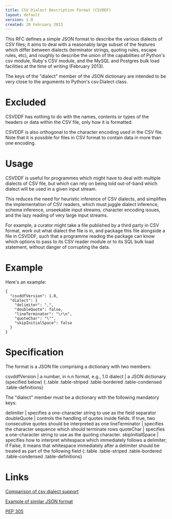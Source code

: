 ```yaml
---
title: CSV Dialect Description Format (CSVDDF)
layout: default
version: 1.0
created: 20 February 2013
---
```


This RFC defines a simple JSON format to describe the various dialects
of CSV files; it aims to deal with a reasonably large subset of the
features which differ between dialects (terminator strings, quoting
rules, escape rules, etc), and roughly to describe the union of the
capabilities of Python's csv module, Ruby's CSV module, and the MySQL
and Postgres bulk load facilities at the time of writing (February
2013).

The keys of the "dialect" member of the JSON dictionary are intended to
be very close to the arguments to Python's csv.Dialect class.

Excluded
========

CSVDDF has nothing to do with the names, contents or types of the
headers or data within the CSV file, only how it is formatted.

CSVDDF is also orthogonal to the character encoding used in the CSV
file. Note that it is possible for files in CSV format to contain data
in more than one encoding.

Usage
=====

CSVDDF is useful for programmes which might have to deal with multiple
dialects of CSV file, but which can rely on being told out-of-band which
dialect will be used in a given input stream.

This reduces the need for heuristic inference of CSV dialects, and
simplifies the implementation of CSV readers, which must juggle dialect
inference, schema inference, unseekable input streams, character
encoding issues, and the lazy reading of very large input streams.

For example, a curator might take a file published by a third party in
CSV format, work out what dialect the file is in, and package this file
alongside a file in CSVDDF, such that a programme reading the package
can know which options to pass to its CSV reader module or to its SQL
bulk load statement, without danger of corrupting the data.

Example
=======

Here's an example:

    {
      "csvddfVersion": 1.0,
      "dialect": {
        "delimiter": ",",
        "doubleQuote": false,
        "lineTerminator": "\r\n",
        "quoteChar": "\"",
        "skipInitialSpace": false
      }
    }

Specification
=============

The format is a JSON file comprising a dictionary with two members:

csvddfVersion    | a number, in n.n format, e.g., 1.0
dialect          | a JSON dictionary (specified below)
{:.table .table-striped .table-bordered .table-condensed .table-definitions}

The "dialect" member must be a dictionary with the following mandatory
keys:

delimiter        | specifies a one-character string to use as the field separator
doubleQuote      | controls the handling of quotes inside fields. If true, two consecutive quotes should be interpreted as one
lineTerminator   | specifies the character sequence which should terminate rows
quoteChar        | specifies a one-character string to use as the quoting character.
skipInitialSpace | specifies how to interpret whitespace which immediately follows a delimiter; if False, it means that whitespace immediately after a delimiter should be treated as part of the following field
{:.table .table-striped .table-bordered .table-condensed .table-definitions}

Links
=====

[Comparison of csv dialect
support](https://docs.google.com/spreadsheet/ccc?key=0AmU3V2vcPKrIdEhoU1NQSWtoQmJwcUNCelJtdkx2bFE&usp=sharing)

[Example of similar JSON
format](http://panda.readthedocs.org/en/latest/api.html#data-uploads)

[PEP 305](http://www.python.org/dev/peps/pep-0305/)
